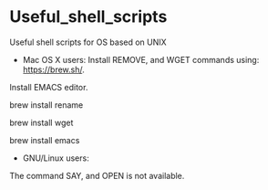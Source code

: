 # Useful_shell_scripts
Useful shell scripts for OS based on UNIX

* Mac OS X users:
Install REMOVE, and WGET commands using: https://brew.sh/.

Install EMACS editor.

brew install rename

brew install wget

brew install emacs

* GNU/Linux users:

The command SAY, and OPEN is not available. 